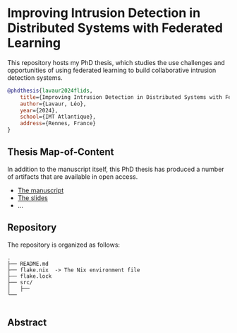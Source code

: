 # Improving Intrusion Detection in Distributed Systems with Federated Learning

This repository hosts my PhD thesis, which studies the use challenges and opportunities of using federated learning to build collaborative intrusion detection systems. 

```bibtex
@phdthesis{lavaur2024flids,
    title={Improving Intrusion Detection in Distributed Systems with Federated Learning},
    author={Lavaur, Léo},
    year={2024},
    school={IMT Atlantique},
    address={Rennes, France}
}
```

## Thesis Map-of-Content

In addition to the manuscript itself, this PhD thesis has produced a number of artifacts that are available in open access. 

- [The manuscript]()
- [The slides]()
- ...

## Repository

The repository is organized as follows:
```plaintext
.
├── README.md
├── flake.nix  -> The Nix environment file
├── flake.lock
├── src/
│   ├── 
└── 
    
```

## Abstract


